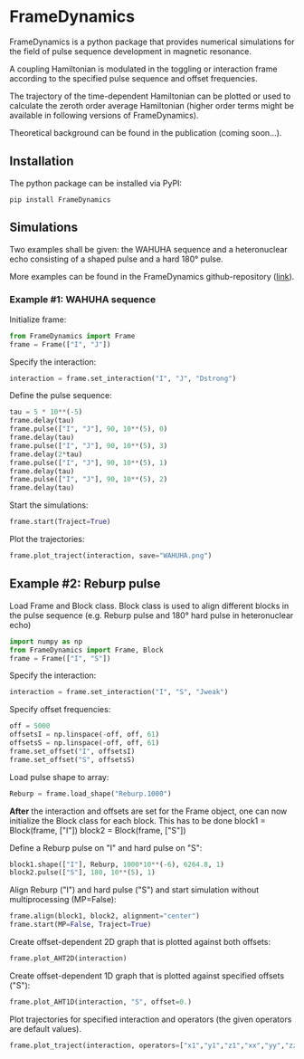 
# FrameDynamics

FrameDynamics is a python package that provides numerical simulations for the 
field of pulse sequence development in magnetic resonance. 

A coupling Hamiltonian is modulated in the toggling or interaction frame 
according to the specified pulse sequence and offset frequencies. 

The trajectory of the time-dependent Hamiltonian can be plotted or used 
to calculate the zeroth order average Hamiltonian (higher order terms might be 
available in following versions of FrameDynamics).

Theoretical background can be found in the publication (coming soon...).

## Installation

The python package can be installed via PyPI:

```
pip install FrameDynamics
```
## Simulations
Two examples shall be given: the WAHUHA sequence and a heteronuclear echo consisting of a shaped pulse and a hard 180° pulse. 

More examples can be found in the FrameDynamics github-repository ([link](https://github.com/jdhaller/FrameDynamics/examples)).

### Example #1: WAHUHA sequence

Initialize frame:
```Python
from FrameDynamics import Frame
frame = Frame(["I", "J"]) 
```

Specify the interaction:
```Python
interaction = frame.set_interaction("I", "J", "Dstrong")
```

Define the pulse sequence:
```Python
tau = 5 * 10**(-5)
frame.delay(tau)
frame.pulse(["I", "J"], 90, 10**(5), 0)
frame.delay(tau)
frame.pulse(["I", "J"], 90, 10**(5), 3)
frame.delay(2*tau)
frame.pulse(["I", "J"], 90, 10**(5), 1)
frame.delay(tau)
frame.pulse(["I", "J"], 90, 10**(5), 2)
frame.delay(tau)
``` 

Start the simulations:
```Python
frame.start(Traject=True)
```

Plot the trajectories:
```Python
frame.plot_traject(interaction, save="WAHUHA.png")
```

## Example #2: Reburp pulse

Load Frame and Block class. Block class is used to align different blocks
in the pulse sequence (e.g. Reburp pulse and 180° hard pulse in heteronuclear
echo)
```Python
import numpy as np
from FrameDynamics import Frame, Block
frame = Frame(["I", "S"])
```

Specify the interaction:
```Python
interaction = frame.set_interaction("I", "S", "Jweak")
```

Specify offset frequencies:
```Python
off = 5000
offsetsI = np.linspace(-off, off, 61)
offsetsS = np.linspace(-off, off, 61)
frame.set_offset("I", offsetsI)
frame.set_offset("S", offsetsS)
```
Load pulse shape to array:
```Python
Reburp = frame.load_shape("Reburp.1000")
```

**After** the interaction and offsets are set for the Frame object, one can now
initialize the Block class for each block. This has to be done
block1 = Block(frame, ["I"])
block2 = Block(frame, ["S"])

Define a Reburp pulse on "I" and hard pulse on "S":
```Python
block1.shape(["I"], Reburp, 1000*10**(-6), 6264.8, 1)
block2.pulse(["S"], 180, 10**(5), 1)
```

Align Reburp ("I") and hard pulse ("S") and start simulation without 
multiprocessing (MP=False):
```Python
frame.align(block1, block2, alignment="center")
frame.start(MP=False, Traject=True)
```

Create offset-dependent 2D graph that is plotted against both offsets:
```Python
frame.plot_AHT2D(interaction)
```

Create offset-dependent 1D graph that is plotted against specified offsets ("S"):
```Python
frame.plot_AHT1D(interaction, "S", offset=0.)
```

Plot trajectories for specified interaction and operators (the given operators are default values). 
```Python
frame.plot_traject(interaction, operators=["x1","y1","z1","xx","yy","zz"])
```

